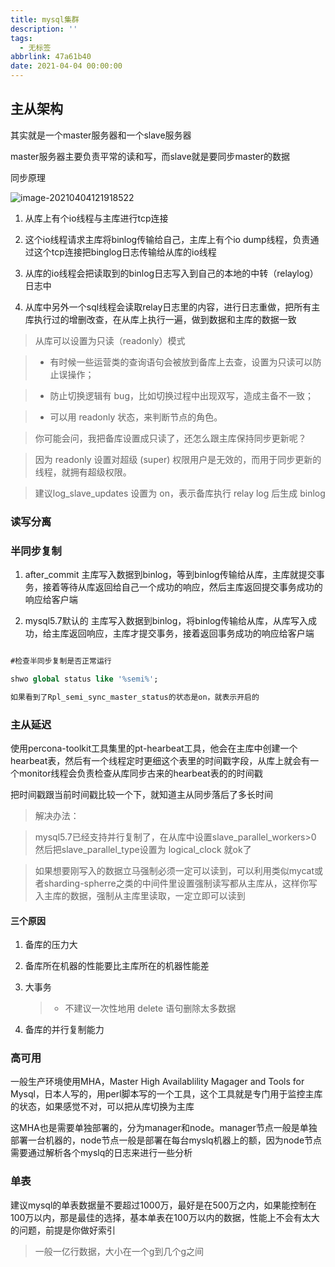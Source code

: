 ```yaml
---
title: mysql集群
description: ''
tags:
  - 无标签
abbrlink: 47a61b40
date: 2021-04-04 00:00:00
---
```



## 主从架构



<!-- more -->



其实就是一个master服务器和一个slave服务器



master服务器主要负责平常的读和写，而slave就是要同步master的数据



同步原理



![image-20210404121918522](https://gitee.com/flow_disaster/blog-map-bed/raw/master/img/image-20210404121918522.png)



1. 从库上有个io线程与主库进行tcp连接

2. 这个io线程请求主库将binlog传输给自己，主库上有个io dump线程，负责通过这个tcp连接把binglog日志传输给从库的io线程

3. 从库的io线程会把读取到的binlog日志写入到自己的本地的中转（relaylog）日志中

4. 从库中另外一个sql线程会读取relay日志里的内容，进行日志重做，把所有主库执行过的增删改查，在从库上执行一遍，做到数据和主库的数据一致



> 从库可以设置为只读（readonly）模式

>

> - 有时候一些运营类的查询语句会被放到备库上去查，设置为只读可以防止误操作；

> - 防止切换逻辑有 bug，比如切换过程中出现双写，造成主备不一致；

> - 可以用 readonly 状态，来判断节点的角色。

>

> 你可能会问，我把备库设置成只读了，还怎么跟主库保持同步更新呢？

>

> 因为 readonly 设置对超级 (super) 权限用户是无效的，而用于同步更新的线程，就拥有超级权限。

>

> 建议log_slave_updates 设置为 on，表示备库执行 relay log 后生成 binlog



### 读写分离



### 半同步复制



1. after_commit   主库写入数据到binlog，等到binlog传输给从库，主库就提交事务，接着等待从库返回给自己一个成功的响应，然后主库返回提交事务成功的响应给客户端

2. mysql5.7默认的 主库写入数据到binlog，将binlog传输给从库，从库写入成功，给主库返回响应，主库才提交事务，接着返回事务成功的响应给客户端



```sql

#检查半同步复制是否正常运行

shwo global status like '%semi%';

如果看到了Rpl_semi_sync_master_status的状态是on，就表示开启的

```



### 主从延迟



使用percona-toolkit工具集里的pt-hearbeat工具，他会在主库中创建一个hearbeat表，然后有一个线程定时更细这个表里的时间戳字段，从库上就会有一个monitor线程会负责检查从库同步古来的hearbeat表的的时间戳



把时间戳跟当前时间戳比较一个下，就知道主从同步落后了多长时间



> 解决办法：

>

> mysql5.7已经支持并行复制了，在从库中设置slave_parallel_workers>0 然后把slave_parallel_type设置为 logical_clock 就ok了

>

> 如果想要刚写入的数据立马强制必须一定可以读到，可以利用类似mycat或者sharding-spherre之类的中间件里设置强制读写都从主库从，这样你写入主库的数据，强制从主库里读取，一定立即可以读到



#### 三个原因



1. 备库的压力大



2. 备库所在机器的性能要比主库所在的机器性能差



3. 大事务



   > - 不建议一次性地用 delete 语句删除太多数据



4. 备库的并行复制能力



### 高可用



一般生产环境使用MHA，Master High Availablility Magager and Tools for Mysql，日本人写的，用perl脚本写的一个工具，这个工具就是专门用于监控主库的状态，如果感觉不对，可以把从库切换为主库



这MHA也是需要单独部署的，分为manager和node。manager节点一般是单独部署一台机器的，node节点一般是部署在每台myslq机器上的额，因为node节点需要通过解析各个myslq的日志来进行一些分析



### 单表



建议mysql的单表数据量不要超过1000万，最好是在500万之内，如果能控制在100万以内，那是最佳的选择，基本单表在100万以内的数据，性能上不会有太大的问题，前提是你做好索引



> 一般一亿行数据，大小在一个g到几个g之间